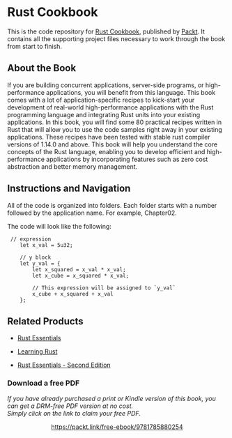 # Rust Cookbook
This is the code repository for [Rust Cookbook](https://www.packtpub.com/application-development/rust-cookbook?utm_source=github&utm_medium=repository&utm_campaign=9781785880254), published by [Packt](https://www.packtpub.com/?utm_source=github). It contains all the supporting project files necessary to work through the book from start to finish.
## About the Book
If you are building concurrent applications, server-side programs, or high-performance applications, you will benefit from this language. This book comes with a lot of application-specific recipes to kick-start your development of real-world high-performance applications with the Rust programming language and integrating Rust units into your existing applications. In this book, you will find some 80 practical recipes written in Rust that will allow you to use the code samples right away in your existing applications. These recipes have been tested with stable rust compiler versions of 1.14.0 and above.
This book will help you understand the core concepts of the Rust language, enabling you to develop efficient and high-performance applications by incorporating features such as zero cost abstraction and better memory management.


## Instructions and Navigation
All of the code is organized into folders. Each folder starts with a number followed by the application name. For example, Chapter02.



The code will look like the following:
```
 // expression
    let x_val = 5u32;

    // y block 
    let y_val = {
        let x_squared = x_val * x_val;
        let x_cube = x_squared * x_val;

        // This expression will be assigned to `y_val`
        x_cube + x_squared + x_val
    };

```



## Related Products
* [Rust Essentials](https://www.packtpub.com/application-development/rust-essentials?utm_source=github&utm_medium=repository&utm_campaign=9781785285769)

* [Learning Rust](https://www.packtpub.com/application-development/learning-rust?utm_source=github&utm_medium=repository&utm_campaign=9781785884306)

* [Rust Essentials - Second Edition](https://www.packtpub.com/application-development/rust-essentials-second-edition?utm_source=github&utm_medium=repository&utm_campaign=9781788390019)

### Download a free PDF

 <i>If you have already purchased a print or Kindle version of this book, you can get a DRM-free PDF version at no cost.<br>Simply click on the link to claim your free PDF.</i>
<p align="center"> <a href="https://packt.link/free-ebook/9781785880254">https://packt.link/free-ebook/9781785880254 </a> </p>